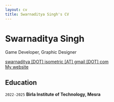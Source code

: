 ```yaml
---
layout: cv
title: Swarnaditya Singh's CV
---
```


# Swarnaditya Singh

Game Developer, Graphic Designer

<div id="webaddress">
<a href="mailto:swarnaditya.isometric@gmail.com">swarnaditya [DOT] isometric [AT] gmail [DOT] com</a>
<br>
<a href="https://demonkingswarn.is-a.dev">My website</a>
</div>

## Education

`2022-2025`
__Birla Institute of Technology, Mesra__
